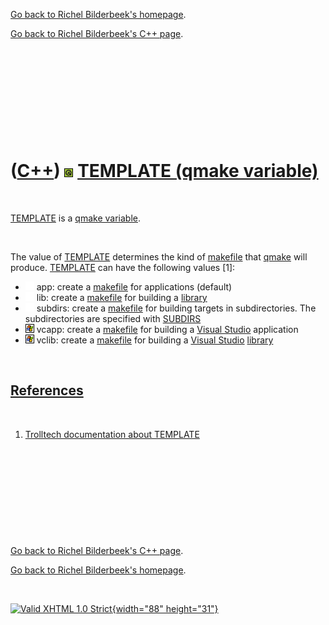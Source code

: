 [Go back to Richel Bilderbeek's homepage](index.htm).

[Go back to Richel Bilderbeek's C++ page](Cpp.htm).

 

 

 

 

 

([C++](Cpp.htm)) ![Qt](PicQt.png) [TEMPLATE (qmake variable)](CppQmakeTemplate.htm)
===================================================================================

 

[TEMPLATE](CppQmakeTemplate.htm) is a [qmake
variable](CppQmakeVariable.htm).

 

The value of [TEMPLATE](CppQmakeTemplate.htm) determines the kind of
[makefile](CppMakefile.htm) that [qmake](CppQmake.htm) will produce.
[TEMPLATE](CppQmakeTemplate.htm) can have the following values \[1\]:

-   ![ ](PicSpacer.png) app: create a [makefile](CppMakefile.htm) for
    applications (default)
-   ![ ](PicSpacer.png) lib: create a [makefile](CppMakefile.htm) for
    building a [library](CppLibrary.htm)
-   ![ ](PicSpacer.png) subdirs: create a [makefile](CppMakefile.htm)
    for building targets in subdirectories. The subdirectories are
    specified with [SUBDIRS](CppQmakeSubdirs.htm)
-   ![Windows](PicWindows.png) vcapp: create a
    [makefile](CppMakefile.htm) for building a [Visual
    Studio](CppVisualStudio.htm) application
-   ![Windows](PicWindows.png) vclib: create a
    [makefile](CppMakefile.htm) for building a [Visual
    Studio](CppVisualStudio.htm) [library](CppLibrary.htm)

 

[References](CppReferences.htm)
-------------------------------

 

1.  [Trolltech documentation about
    TEMPLATE](http://docs.huihoo.com/qt/4.2/qmake-variable-reference.html#template)

 

 

 

 

 

[Go back to Richel Bilderbeek's C++ page](Cpp.htm).

[Go back to Richel Bilderbeek's homepage](index.htm).

 

[![Valid XHTML 1.0 Strict](valid-xhtml10.png){width="88"
height="31"}](http://validator.w3.org/check?uri=referer)
